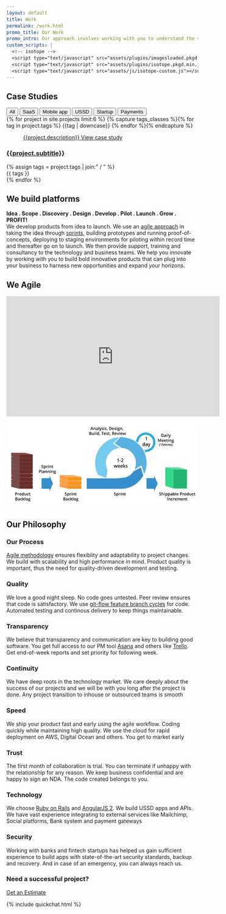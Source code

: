 ```yaml
---
layout: default
title: Work
permalink: /work.html
promo_title: Our Work
promo_intro: Our approach involves working with you to understand the vision for your ideas in order to build well-placed and thought out products through a well-defined process from idea to launch
custom_scripts: |
  <!-- isotope -->
  <script type="text/javascript" src="assets/plugins/imagesloaded.pkgd.min.js"></script> 
  <script type="text/javascript" src="assets/plugins/isotope.pkgd.min.js"></script>    
  <script type="text/javascript" src="assets/js/isotope-custom.js"></script>
---
```

<!-- ******Work list Section****** -->
<section id="work-list" class="section work-list">
  <div class="container text-center">
    <h2 class="title">Case Studies</h2>
    <div id="filters" class="button-group clearfix">
      <button class="btn button is-checked" data-filter="*">All</button>
      <button class="btn button" data-filter=".saas">SaaS</button>
      <button class="btn button" data-filter=".mobile-app">Mobile app</button>
      <button class="btn button" data-filter=".ussd">USSD</button>
      <button class="btn button" data-filter=".startup">Startup</button>
      <button class="btn button last" data-filter=".payments">Payments</button>
    </div><!--//filters-->
    <div class="items-wrapper isotope row">
    {% for project in site.projects limit:6 %}
      {% capture tags_classes %}{% for tag in project.tags %} {{tag | downcase}} {% endfor %}{% endcapture %}
      <div class="item {{ tags_classes }} col-lg-4 col-md-4 col-sm-6 col-sm-12 ">
        <div class="item-inner">
          <figure class="figure">
            <a href="{{project.url}}"><img class="img-responsive" src="/assets/images/work/{{project.thumbnail}}" alt="" /></a>
            <a class="info-mask" href="{{project.url}}">
              <span class="desc">{{project.description}}</span>
              <span class="btn btn-cta btn-cta-primary" >View case study</span>
            </a><!--//info-mask-->
          </figure>
          <div class="content text-left">
            <h3 class="sub-title"><a href="{{project.url}}">{{project.subtitle}}</a></h3>
            {% assign tags = project.tags | join:" / " %}
            <div class="meta">{{ tags }}</div>
          </div><!--//content-->                    
        </div><!--//item-inner-->
      </div><!--//item-->
<!--       <li>
        <img src="{{ album.thumbnail-path }}" alt="{{ album.title }}"/>
        <a href="{{ album.url }}">{{ album.title }}</a>
        <p>{{ album.short-description }}</p>
      </li> -->
    {% endfor %}
    </div><!--//items-wrapper-->
  </div><!--//container-fluid-->
</section><!--//work-list"-->

<!-- ******Services Section****** -->
<section id="services" class="services section">
  <div class="container text-center">
    <h2 class="title">We build platforms</h2>
    <p class="intro"><b>Idea . Scope . Discovery . Design . Develop . Pilot . Launch . Grow . PROFIT!</b><br/>We develop products from idea to launch. We use an <a href="http://www.allaboutagile.com/what-is-agile-10-key-principles/">agile approach</a> in taking the idea through <a href="http://www.gv.com/sprint/">sprints</a>, building prototypes and running proof-of-concepts, deploying to staging environments for piloting within record time and thereafter go on to launch. We then provide support, training and consultancy to the technology and business teams. We help you innovate by working with you to build bold innovative products that can plug into your business to harness new opportunities and expand your horizons.
      <h2 class="title">We <i class="icon_heart"></i> Agile</h2>
      <p class="video-container">
        <iframe width="560" height="315" src="https://www.youtube.com/embed/K2vSQPh6MCE" frameborder="0" allowfullscreen></iframe>
      </p>
      <img src="/assets/images/work/agileprocess.png" class="img-responsive" />
    </p>
    <p class="container text-center">
    <a id="philosophy"> </a>
      <h2 class="title">Our Philosophy</h2>
    </p>
    <div class="service-items row">
      <div class="item col-lg-3 col-md-6 col-sm-6 col-xs-12">
        <div class="item-inner">
          <div class="header-box">
            <i class="fs1 icon_genius" aria-hidden="true"></i>
          </div><!--//header-->
          <div class="desc">
            <h3 class="sub-title">Our Process</h3>
            <p><a href="">Agile methodology</a> ensures flexiblity and adaptability to project changes. We build with scalability and high performance in mind. Product quality is important, thus the need for quality-driven development and testing. </p>
          </div>
        </div><!--//item-inner-->
      </div><!--//item-->
      <div class="item col-lg-3 col-md-6 col-sm-6 col-xs-12">
        <div class="item-inner">
          <div class="header-box">
            <i class="fs1 icon_star_alt" aria-hidden="true"></i>
          </div><!--//header-->
          <div class="desc">
            <h3 class="sub-title">Quality</h3>
            <p>We love a good night sleep. No code goes untested. Peer review ensures that code is satisfactory. We use <a href="">git-flow feature branch cycles</a> for code. Automated testing and continous delivery to keep things maintainable. </p>
          </div>
        </div><!--//item-inner-->
      </div><!--//item-->
      <div class="item col-lg-3 col-md-6 col-sm-6 col-xs-12">
        <div class="item-inner">
          <div class="header-box">
            <i class="fs1 icon_chat_alt" aria-hidden="true"></i>
          </div><!--//header-->
          <div class="desc">
            <h3 class="sub-title">Transparency</h3>
            <p>We believe that transparency and communication are key to building good software. You get full access to our PM tool <a href="http://asana.com">Asana</a> and others like <a href="http://trello.com">Trello</a>. Get end-of-week reports and set priority for following week.</p>
          </div>
        </div><!--//item-inner-->
      </div><!--//item-->
      <div class="item col-lg-3 col-md-6 col-sm-6 col-xs-12">
        <div class="item-inner">
          <div class="header-box">
            <i class="fs1 icon_loading" aria-hidden="true"></i>
          </div><!--//header-->
          <div class="desc">
            <h3 class="sub-title">Continuity</h3>
            <p>We have deep roots in the technology market. We care deeply about the success of our projects and we will be with you long after the project is done. Any project transition to inhouse or outsourced teams is smooth</p>
          </div>
        </div><!--//item-inner-->
      </div><!--//item-->
      <div class="item col-lg-3 col-md-6 col-sm-6 col-xs-12">
        <div class="item-inner">
          <div class="header-box">
            <i class="fs1 icon_clock_alt" aria-hidden="true"></i>
          </div><!--//header-->
          <div class="desc">
            <h3 class="sub-title">Speed</h3>
            <p>We ship your product fast and early using the agile workflow. Coding quickly while maintaining high quality. We use the cloud for rapid deployment on AWS, Digital Ocean and others. You get to market early </p>
          </div>
        </div><!--//item-inner-->
      </div><!--//item-->
      <div class="item col-lg-3 col-md-6 col-sm-6 col-xs-12">
        <div class="item-inner">
          <div class="header-box">
            <i class="fs1 icon_key_alt" aria-hidden="true"></i>
          </div><!--//header-->
          <div class="desc">
            <h3 class="sub-title">Trust</h3>
            <p>The first month of collaboration is trial. You can terminate if unhappy with the relationship for any reason. We keep business confidential and are happy to sign an NDA. The code created belongs to you.</p>
          </div>
        </div><!--//item-inner-->
      </div><!--//item-->
      <div class="item col-lg-3 col-md-6 col-sm-6 col-xs-12">
        <div class="item-inner">
          <div class="header-box">
            <i class="fs1 icon_tools" aria-hidden="true"></i>
          </div><!--//header-->
          <div class="desc">
            <h3 class="sub-title">Technology</h3>
            <p>We choose <a href="https://www.toptal.com/ruby-on-rails/after-two-decades-of-programming-i-use-rails">Ruby on Rails</a> and <a href="http://blog.rangle.io/why-use-angular-2-on-a-new-application/">AngularJS 2</a>. We build USSD apps and APIs. We have vast experience integrating to external services like Mailchimp, Social platforms, Bank system and payment gateways</p>
          </div>
        </div><!--//item-inner-->
      </div><!--//item-->
      <div class="item col-lg-3 col-md-6 col-sm-6 col-xs-12">
        <div class="item-inner">
          <div class="header-box">
            <i class="fs1 icon_lock_alt" aria-hidden="true"></i>
          </div><!--//header-->
          <div class="desc">
            <h3 class="sub-title">Security</h3>
            <p>Working with banks and fintech startups has helped us gain sufficient experience to build apps with state-of-the-art security standards, backup and recovery. And in case of an emergency, you can always reach us.</p>
          </div>
        </div><!--//item-inner-->
      </div><!--//item-->
    </div><!--//row--> 
    <h3>
      Need a successful project?
    </h3>
    <a class="btn btn-cta btn-cta-primary" href="estimate.html">Get an Estimate</a>         
  </div><!--//container-->
</section> <!--//services -->

{% include quickchat.html %}

